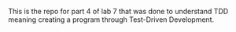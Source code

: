 This is the repo for part 4 of lab 7 that was done to understand TDD meaning 
creating a program through Test-Driven Development.
